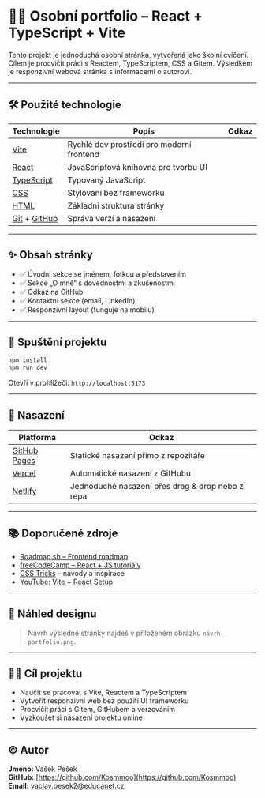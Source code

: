 # 🧑‍💻 Osobní portfolio – React + TypeScript + Vite

Tento projekt je jednoduchá osobní stránka, vytvořená jako školní cvičení. Cílem je procvičit práci s Reactem, TypeScriptem, CSS a Gitem. Výsledkem je responzivní webová stránka s informacemi o autorovi.

---

## 🛠 Použité technologie

| Technologie | Popis | Odkaz |
|------------|--------|-------|
| [Vite](https://vitejs.dev/) | Rychlé dev prostředí pro moderní frontend |
| [React](https://react.dev/) | JavaScriptová knihovna pro tvorbu UI |
| [TypeScript](https://www.typescriptlang.org/) | Typovaný JavaScript |
| [CSS](https://developer.mozilla.org/en-US/docs/Web/CSS) | Stylování bez frameworku |
| [HTML](https://developer.mozilla.org/en-US/docs/Web/HTML) | Základní struktura stránky |
| [Git](https://git-scm.com/doc) + [GitHub](https://docs.github.com/en/get-started) | Správa verzí a nasazení |

---

## ✨ Obsah stránky

- ✅ Úvodní sekce se jménem, fotkou a představením
- ✅ Sekce „O mně“ s dovednostmi a zkušenostmi
- ✅ Odkaz na GitHub
- ✅ Kontaktní sekce (email, LinkedIn)
- ✅ Responzivní layout (funguje na mobilu)

---

## 🧪 Spuštění projektu

```bash
npm install
npm run dev
```

Otevři v prohlížeči: `http://localhost:5173`

---

## 🚀 Nasazení

| Platforma | Odkaz |
|----------|-------|
| [GitHub Pages](https://docs.github.com/en/pages) | Statické nasazení přímo z repozitáře |
| [Vercel](https://vercel.com/) | Automatické nasazení z GitHubu |
| [Netlify](https://www.netlify.com/) | Jednoduché nasazení přes drag & drop nebo z repa |

---

## 📚 Doporučené zdroje

- [Roadmap.sh – Frontend roadmap](https://roadmap.sh/frontend)
- [freeCodeCamp – React + JS tutoriály](https://www.freecodecamp.org/)
- [CSS Tricks](https://css-tricks.com/) – návody a inspirace
- [YouTube: Vite + React Setup](https://www.youtube.com/watch?v=bnI_JzV9Y6k)

---

## 📸 Náhled designu

> Návrh výsledné stránky najdeš v přiloženém obrázku `návrh-portfolio.png`.

---

## 🧑‍🎓 Cíl projektu

- Naučit se pracovat s Vite, Reactem a TypeScriptem
- Vytvořit responzivní web bez použití UI frameworku
- Procvičit práci s Gitem, GitHubem a verzováním
- Vyzkoušet si nasazení projektu online

---

## © Autor

**Jméno:** Vašek Pešek  
**GitHub:** [https://github.com/Kosmmoo](https://github.com/Kosmmoo)  
**Email:** vaclav.pesek2@educanet.cz